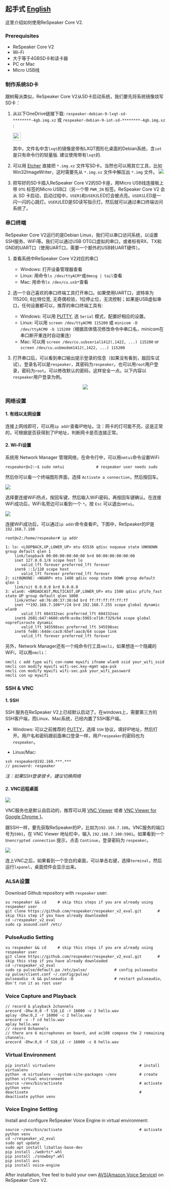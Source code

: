 ## 起手式 [English](/docs/ReSpeaker_Core_V2/getting_started.md)

这里介绍如何使用ReSpeaker Core V2.
<!-- todo: 这里会有一段话介绍getting started这个章节的内容／结构／目的 -->

### Prerequisites

- ReSpeaker Core V2
- Wi-Fi
- 大于等于4GBSD卡和读卡器
- PC or Mac
- Micro USB线

<!-- ### Open Box -->

### 制作系统SD卡

跟树莓派类似，ReSpeaker Core V2从SD卡启动系统，我们要先将系统镜像烧写SD卡：

1. 从以下OneDrive链接下载: `respeaker-debian-9-lxqt-sd-********-4gb.img.xz` 或 `respeaker-debian-9-iot-sd-********-4gb.img.xz` : 

    <a href="https://bfaceafsieduau-my.sharepoint.com/personal/miaojg22_off365_cn/_layouts/15/guestaccess.aspx?folderid=0bb3c4f3f122d4c2bb0f65eee2b5938f8&authkey=AfLSkcE8QeeUHTQ8GGfrrsU"><img src="https://github.com/respeaker/get_started_with_respeaker/blob/master/img/onedrive.png?raw=true" height="25"></img></a>

    其中，文件名中含`lxqt`的镜像是带有LXQT图形化桌面的Debian系统，含`iot`是只有命令行的轻量版. 建议使用带有`lxqt`的.

2. 可以用 [Etcher](https://etcher.io/) 直接把 `*.img.xz` 文件写SD卡。当然也可以用其它工具，比如Win32ImageWriter，这时需要先从 `*.img.xz` 文件中解压出 `*.img` 文件。
![](/img/v2-flash-sd.png)

3. 把写好的SD卡插入ReSpeaker Core V2的SD卡座，用Micro USB线连接板上带 `OTG` 标签的Micro USB口（另一个带 `PWR_IN` 标签。ReSpeaker Core V2 会从 SD 卡启动，启动过程中，`USER1`和`USER2`LED灯会被点亮。`USER1`LED是一闪一闪的心跳灯。`USER2`LED是SD读写指示灯。然后就可以通过串口终端访问系统了。

### 串口终端

ReSpeaker Core V2运行的是Debian Linux，我们可以串口访问系统，以设置SSH服务、WiFi等。我们可以通过USB OTG口虚拟的串口，或者标有RX、TX和GND的UART口（使用UART口，需要一个额外的USB转UART硬件）。

1. 查看系统中ReSpeaker Core V2对应的串口

    - Windows: 打开设备管理器查看
    - Linux: 用命令`ls /dev/ttyACM*`或`dmesg | tail`查看
    - Mac: 用命令`ls /dev/cu.usb*`查看
   
2. 选一个自己喜欢的串口终端工具打开串口。如果使用UART口，波特率为115200, 8比特位宽, 无奇偶校验，1位停止位，无流控制；如果是USB虚拟串口，任何设置都可以，推荐的串口终端工具有:

    - Windows: 可以用 [PUTTY](https://www.chiark.greenend.org.uk/~sgtatham/putty/latest.html), 选 `Serial` 模式，配置好相应的设置。
    - Linux: 可以用 `screen /dev/ttyACM0 115200` 或 `minicom -D /dev/ttyACM0 -b 115200`（根据具体情况修改命令中串口名，minicom在串口断开重连时自动重连）
    - Mac: 可以用 `screen /dev/cu.usbserial1412(,1422, ...) 115200` or `screen /dev/cu.usbmodem1412(,1422, ...) 115200`
  
4. 打开串口后，可以看到串口输出提示登录的信息（如果没有看到，敲回车试试）。登录名可以是`respeaker`，其密码为`respeaker`。也可以用`root`用户登录，密码为`root`。可以修改默认的密码，这样安全一点。以下内容以`respeaker`用户登录为例。

<div align="center"><img src="/img/v2_login.png"></div>

### 网络设置

#### 1. 有线以太网设置
连接上网线即可，可以用`ip addr`查看IP地址。注：网卡的灯可能不亮，这是正常的，可根据是否获得到了IP地址，判断网卡是否连接正常。

#### 2. Wi-Fi设置

系统用 Network Manager 管理网络，在命令行中，可以用`nmtui`命令设置WiFi
```
respeaker@v2:~$ sudo nmtui              # respeaker user needs sudo
```
然后你可以看一个终端图形界面，选择 `Activate a connection`，然后按回车。

![](/img/nmtui1-1.png)

选择要连接WiFi热点，按回车键，然后输入WiFi密码，再按回车键确认。在连接WiFi成功后，WiFi名旁边可以看到一个 `*`。按 `Esc` 可以退出`nmtui`。

![](/img/nmtui1-2.png)

连接WiFi成功后，可以通过`ip addr`命令查看IP。下图中，ReSpeaker的IP是`192.168.7.108`
```
root@v2:/home/respeaker# ip addr

1: lo: <LOOPBACK,UP,LOWER_UP> mtu 65536 qdisc noqueue state UNKNOWN group default qlen 1
    link/loopback 00:00:00:00:00:00 brd 00:00:00:00:00:00
    inet 127.0.0.1/8 scope host lo
       valid_lft forever preferred_lft forever
    inet6 ::1/128 scope host
       valid_lft forever preferred_lft forever
2: sit0@NONE: <NOARP> mtu 1480 qdisc noop state DOWN group default qlen 1
    link/sit 0.0.0.0 brd 0.0.0.0
3: wlan0: <BROADCAST,MULTICAST,UP,LOWER_UP> mtu 1500 qdisc pfifo_fast state UP group default qlen 1000
    link/ether e0:76:d0:37:38:6d brd ff:ff:ff:ff:ff:ff
    inet **192.168.7.108**/24 brd 192.168.7.255 scope global dynamic wlan0
       valid_lft 604332sec preferred_lft 604332sec
    inet6 2601:647:4680:ebf0:ec0a:5965:e710:f329/64 scope global noprefixroute dynamic
       valid_lft 345598sec preferred_lft 345598sec
    inet6 fe80::64de:cac8:65ef:aac8/64 scope link
       valid_lft forever preferred_lft forever

```
另外，Network Manager还有一个纯命令行工具`nmcli`，如果想连一个隐藏的WiFi，可以用`nmcli`：
```
nmcli c add type wifi con-name mywifi ifname wlan0 ssid your_wifi_ssid
nmcli con modify mywifi wifi-sec.key-mgmt wpa-psk
nmcli con modify mywifi wifi-sec.psk your_wifi_password
nmcli con up mywifi
```

### SSH & VNC
#### 1. SSH

SSH 服务在ReSpeaker V2上已经默认启动了。在windows上，需要第三方的SSH客户端，而Linux、Mac系统，已经内置了SSH客户端。

- Windows: 可以之前推荐的 [PUTTY](https://www.chiark.greenend.org.uk/~sgtatham/putty/latest.html)，选择 `SSH` 协议，填好IP地址，然后打开。用户名和密码跟前面串口登录一样，用户`respeaker`的密码也为`respeaker`。


- Linux/Mac:
```
ssh respeaker@192.168.***.***
// password: respeaker
```

*注：如果SSH登录很卡，建议切换网络*

#### 2. VNC远程桌面
![](/img/vnc-2.png)

VNC服务也是默认自启动的，推荐可以用 [VNC Viewer](https://www.realvnc.com/en/connect/download/viewer/) 或者 [VNC Viewer for Google Chrome ](https://chrome.google.com/webstore/detail/vnc%C2%AE-viewer-for-google-ch/iabmpiboiopbgfabjmgeedhcmjenhbla?hl=en)]。

跟SSH一样，要先获取ReSpeaker的IP，比如为`192.168.7.108`。VNC服务的端口号为`5901`，在 VNC Viewer 地址栏中，输入 `192.168.7.108:5901`。如果看到一个 `Unencrypted connection` 提示，点击 `Continue`，登录密码为 `respeaker`。

![](/img/vnc-1.png)

连上VNC之后，如果看到一个空白的桌面，可以单击右键，选择`terminal`，然后运行`lxpanel`，桌面控件会显示出来。

### ALSA设置

Download Github repository with `respeaker` user:
```
su respeaker && cd     # skip this steps if you are already using respeaker user
git clone https://github.com/respeaker/respeaker_v2_eval.git       # skip this step if you have already downloaded
cd ~/respeaker_v2_eval
sudo cp asound.conf /etc/
```

### PulseAudio Setting

<!-- #### 方式1 -->
```
su respeaker && cd     # skip this steps if you are already using respeaker user
git clone https://github.com/respeaker/respeaker_v2_eval.git       # skip this step if you have already downloaded
cd ~/respeaker_v2_eval
sudo cp pulse/default.pa /etc/pulse/            # config pulseaudio
cp pulse/client.conf ~/.config/pulse/
pulseaudio -k && pulseaudio -D                  # restart pulseaudio, don't run it as root user
```

### Voice Capture and Playback

```
// record & playback 2channels
arecord -Dhw:0,0 -f S16_LE -r 16000 -c 2 hello.wav
aplay -Dhw:0,2 -r 16000 -c 2 hello.wav
arecord -v -f cd hello.wav
aplay hello.wav
// record 8channels
// there are 6 microphones on board, and ac108 compose the 2 remaining channels.
arecord -Dhw:0,0 -f S16_LE -r 16000 -c 8 hello.wav
```

### Virtual Environment

```
pip install virtualenv                                     # install virtualenv
python -m virtualenv --system-site-packages ~/env          # create python virtual environment
source ~/env/bin/activate                                  # activate python venv
deactivate                                                 # deactivate python venv
```

### Voice Engine Setting

Install and configure ReSpeaker Voice Engine in virtual environment:
```
source ~/env/bin/activate                                  # activate python venv
cd ~/respeaker_v2_eval
sudo apt update
sudo apt install libatlas-base-dev                         
pip install ./webrtc*.whl
pip install ./snowboy*.whl
pip install avs
pip install voice-engine
```

After installation, free feel to build your own [AVS(Amazon Voice Service)](/docs/ReSpeaker_Core_V2/avs_guide.md) on ReSpeaker Core V2.

